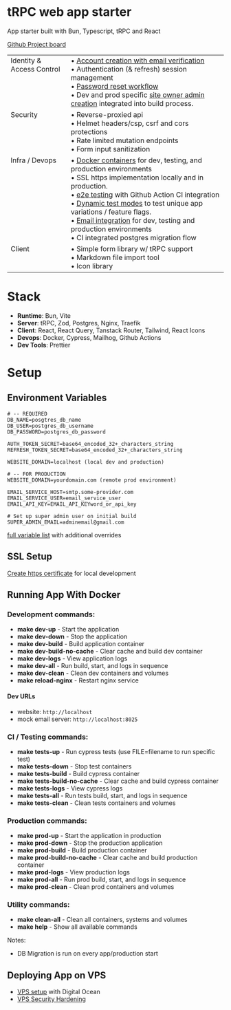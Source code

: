 # tRPC web app starter
App starter built with Bun, Typescript, tRPC and React 

[Github Project board](https://github.com/users/kirinmurphy/projects/2)

<table>
  <tr>
    <td style="vertical-align: top;">Identity & Access Control</td>
    <td>
      • <a href="./docs/auth.md">Account creation with email verification</a><br>
      • Authentication (& refresh) session management<br>
      • <a href="./docs/password_reset.md">Password reset workflow</a><br>
      • Dev and prod specific <a href="./docs/super_admin_setup.md">site owner admin creation</a> integrated into build process.
    </td>
  </tr>
  <tr>
    <td style="vertical-align: top;">Security</td>
    <td>
      • Reverse-proxied api<br>
      • Helmet headers/csp, csrf and cors protections<br>
      • Rate limited mutation endpoints<br>
      • Form input sanitization
    </td>
  </tr>
  <tr>
    <td style="vertical-align: top;">Infra / Devops</td>
    <td>
      • <a href="#running-app-with-docker">Docker containers</a> for dev, testing, and production environments<br>
      • SSL https implementation locally and in production.<br>
      • <a href="./cypress/e2e/base/auth_spec.cy.ts">e2e testing</a> with Github Action CI integration <br>
      • <a href="./docs/cypress_options.md">Dynamic test modes</a> to test unique app variations / feature flags. <br>
      • <a href="./docs/email.md">Email integration</a> for dev, testing and production environments<br>
      • CI integrated postgres migration flow
    </td>
  </tr>
  <tr>
    <td style="vertical-align: top;">Client</td>
    <td>
      • Simple form library w/ tRPC support<br>
      • Markdown file import tool<br>
      • Icon library
    </td>
  </tr>
</table>

# Stack
- **Runtime**: Bun, Vite
- **Server**: tRPC, Zod, Postgres, Nginx, Traefik
- **Client**: React, React Query, Tanstack Router, Tailwind, React Icons
- **Devops**: Docker, Cypress, Mailhog, Github Actions 
- **Dev Tools**: Prettier


# Setup
## Environment Variables
```env 
# -- REQUIRED
DB_NAME=posgtres_db_name
DB_USER=postgres_db_username
DB_PASSWORD=postgres_db_password

AUTH_TOKEN_SECRET=base64_encoded_32+_characters_string
REFRESH_TOKEN_SECRET=base64_encoded_32+_characters_string

WEBSITE_DOMAIN=localhost (local dev and production)

# -- FOR PRODUCTION
WEBSITE_DOMAIN=yourdomain.com (remote prod environment)

EMAIL_SERVICE_HOST=smtp.some-provider.com
EMAIL_SERVICE_USER=email_service_user
EMAIL_API_KEY=EMAIL_API_KEYword_or_api_key

# Set up super admin user on initial build
SUPER_ADMIN_EMAIL=adminemail@gmail.com
``` 
[full variable list](./.env.example) with additional overrides


## SSL Setup
<a href="./docs/mkcert-setup.md">Create https certificate</a> for local development

## Running App With Docker
### Development commands:
- **make dev-up**                 - Start the application 
- **make dev-down**               - Stop the application
- **make dev-build**              - Build application container
- **make dev-build-no-cache**     - Clear cache and build dev container
- **make dev-logs**               - View application logs
- **make dev-all**                - Run build, start, and logs in sequence
- **make dev-clean**              - Clean dev containers and volumes
- **make reload-nginx**           - Restart nginx service

#### Dev URLs
- website: `http://localhost`     
- mock email server: `http://localhost:8025`


### CI / Testing commands:
- **make tests-up**               - Run cypress tests (use FILE=filename to run specific test)
- **make tests-down**             - Stop test containers
- **make tests-build**            - Build cypress container
- **make tests-build-no-cache**   - Clear cache and build cypress container
- **make tests-logs**             - View cypress logs
- **make tests-all**              - Run tests build, start, and logs in sequence
- **make tests-clean**            - Clean tests containers and volumes

### Production commands:
- **make prod-up**                - Start the application in production
- **make prod-down**              - Stop the production application
- **make prod-build**             - Build production container
- **make prod-build-no-cache**    - Clear cache and build production container
- **make prod-logs**              - View production logs
- **make prod-all**               - Run prod build, start, and logs in sequence
- **make prod-clean**             - Clean prod containers and volumes

### Utility commands:
- **make clean-all**              - Clean all containers, systems and volumes
- **make help**                   - Show all available commands

Notes: 
- DB Migration is run on every app/production start


## Deploying App on VPS
- [VPS setup](./docs/vps/vps_setup.md) with Digital Ocean
- [VPS Security Hardening](./docs/vps/vps_hardening.md)
